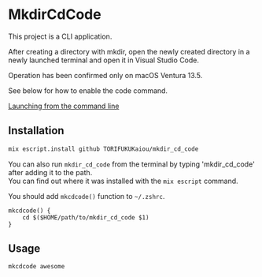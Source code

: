 # MkdirCdCode

This project is a CLI application.  

After creating a directory with mkdir, open the newly created directory in a newly launched terminal and open it in Visual Studio Code.  

Operation has been confirmed only on macOS Ventura 13.5.  

See below for how to enable the code command.  

[Launching from the command line](https://code.visualstudio.com/docs/setup/mac#_launching-from-the-command-line)

## Installation

```bash
mix escript.install github TORIFUKUKaiou/mkdir_cd_code
```

You can also run `mkdir_cd_code` from the terminal by typing 'mkdir_cd_code' after adding it to the path.  
You can find out where it was installed with the `mix escript` command.  

You should add `mkcdcode()` function to `~/.zshrc`.


```:~/.zshrc
mkcdcode() {
    cd $($HOME/path/to/mkdir_cd_code $1)
}
```

## Usage

```bash
mkcdcode awesome
```
